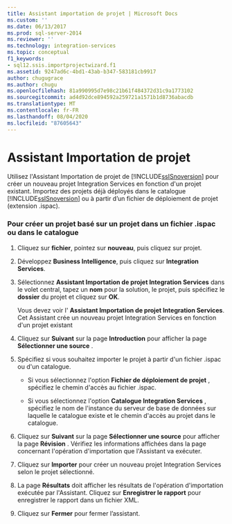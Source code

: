 ```yaml
---
title: Assistant importation de projet | Microsoft Docs
ms.custom: ''
ms.date: 06/13/2017
ms.prod: sql-server-2014
ms.reviewer: ''
ms.technology: integration-services
ms.topic: conceptual
f1_keywords:
- sql12.ssis.importprojectwizard.f1
ms.assetid: 9247ad6c-4bd1-43ab-b347-583181cb9917
author: chugugrace
ms.author: chugu
ms.openlocfilehash: 81a990995d7e98c21b61f484372d31c9a1773102
ms.sourcegitcommit: ad4d92dce894592a259721a1571b1d8736abacdb
ms.translationtype: MT
ms.contentlocale: fr-FR
ms.lasthandoff: 08/04/2020
ms.locfileid: "87605643"
---
```

# <a name="import-project-wizard"></a>Assistant Importation de projet
  Utilisez l'Assistant Importation de projet de [!INCLUDE[ssISnoversion](../includes/ssisnoversion-md.md)] pour créer un nouveau projet Integration Services en fonction d'un projet existant. Importez des projets déjà déployés dans le catalogue [!INCLUDE[ssISnoversion](../includes/ssisnoversion-md.md)] ou à partir d’un fichier de déploiement de projet (extension .ispac).  
  
### <a name="to-create-a-project-based-on-a-project-in-ispac-file-or-in-catalog"></a>Pour créer un projet basé sur un projet dans un fichier .ispac ou dans le catalogue  
  
1.  Cliquez sur **fichier**, pointez sur **nouveau**, puis cliquez sur projet.  
  
2.  Développez **Business Intelligence**, puis cliquez sur **Integration Services**.  
  
3.  Sélectionnez **Assistant Importation de projet Integration Services** dans le volet central, tapez un **nom** pour la solution, le projet, puis spécifiez le **dossier** du projet et cliquez sur **OK**.  
  
     Vous devez voir l' **Assistant Importation de projet Integration Services**. Cet Assistant crée un nouveau projet Integration Services en fonction d'un projet existant  
  
4.  Cliquez sur **Suivant** sur la page **Introduction** pour afficher la page **Sélectionner une source** .  
  
5.  Spécifiez si vous souhaitez importer le projet à partir d'un fichier .ispac ou d'un catalogue.  
  
    -   Si vous sélectionnez l'option **Fichier de déploiement de projet** , spécifiez le chemin d'accès au fichier .ispac.  
  
    -   Si vous sélectionnez l'option **Catalogue Integration Services** , spécifiez le nom de l'instance du serveur de base de données sur laquelle le catalogue existe et le chemin d'accès au projet dans le catalogue.  
  
6.  Cliquez sur **Suivant** sur la page **Sélectionner une source** pour afficher la page **Révision** . Vérifiez les informations affichées dans la page concernant l'opération d'importation que l'Assistant va exécuter.  
  
7.  Cliquez sur **Importer** pour créer un nouveau projet Integration Services selon le projet sélectionné.  
  
8.  La page **Résultats** doit afficher les résultats de l'opération d'importation exécutée par l'Assistant. Cliquez sur **Enregistrer le rapport** pour enregistrer le rapport dans un fichier XML.  
  
9. Cliquez sur **Fermer** pour fermer l’assistant.  
  
  
